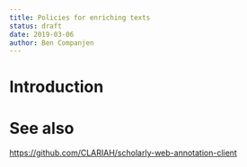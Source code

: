 ```yaml
---
title: Policies for enriching texts
status: draft
date: 2019-03-06
author: Ben Companjen
---
```


# Introduction


# See also

<https://github.com/CLARIAH/scholarly-web-annotation-client>